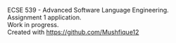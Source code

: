 ECSE 539 - Advanced Software Language Engineering.  
Assignment 1 application.  
Work in progress.  
Created with https://github.com/Mushfique12
